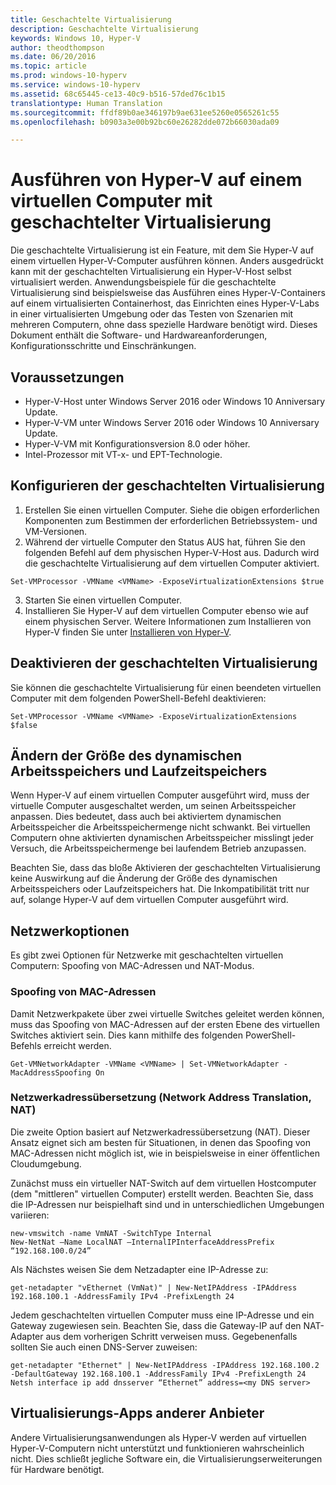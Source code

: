 ```yaml
---
title: Geschachtelte Virtualisierung
description: Geschachtelte Virtualisierung
keywords: Windows 10, Hyper-V
author: theodthompson
ms.date: 06/20/2016
ms.topic: article
ms.prod: windows-10-hyperv
ms.service: windows-10-hyperv
ms.assetid: 68c65445-ce13-40c9-b516-57ded76c1b15
translationtype: Human Translation
ms.sourcegitcommit: ffdf89b0ae346197b9ae631ee5260e0565261c55
ms.openlocfilehash: b0903a3e00b92bc60e26282dde072b66030ada09

---
```


# Ausführen von Hyper-V auf einem virtuellen Computer mit geschachtelter Virtualisierung

Die geschachtelte Virtualisierung ist ein Feature, mit dem Sie Hyper-V auf einem virtuellen Hyper-V-Computer ausführen können. Anders ausgedrückt kann mit der geschachtelten Virtualisierung ein Hyper-V-Host selbst virtualisiert werden. Anwendungsbeispiele für die geschachtelte Virtualisierung sind beispielsweise das Ausführen eines Hyper-V-Containers auf einem virtualisierten Containerhost, das Einrichten eines Hyper-V-Labs in einer virtualisierten Umgebung oder das Testen von Szenarien mit mehreren Computern, ohne dass spezielle Hardware benötigt wird. Dieses Dokument enthält die Software- und Hardwareanforderungen, Konfigurationsschritte und Einschränkungen. 

## Voraussetzungen

- Hyper-V-Host unter Windows Server 2016 oder Windows 10 Anniversary Update.
- Hyper-V-VM unter Windows Server 2016 oder Windows 10 Anniversary Update.
- Hyper-V-VM mit Konfigurationsversion 8.0 oder höher.
- Intel-Prozessor mit VT-x- und EPT-Technologie.

## Konfigurieren der geschachtelten Virtualisierung

1. Erstellen Sie einen virtuellen Computer. Siehe die obigen erforderlichen Komponenten zum Bestimmen der erforderlichen Betriebssystem- und VM-Versionen.
2. Während der virtuelle Computer den Status AUS hat, führen Sie den folgenden Befehl auf dem physischen Hyper-V-Host aus. Dadurch wird die geschachtelte Virtualisierung auf dem virtuellen Computer aktiviert.

```none
Set-VMProcessor -VMName <VMName> -ExposeVirtualizationExtensions $true
```
3. Starten Sie einen virtuellen Computer.
4. Installieren Sie Hyper-V auf dem virtuellen Computer ebenso wie auf einem physischen Server. Weitere Informationen zum Installieren von Hyper-V finden Sie unter [Installieren von Hyper-V]( https://msdn.microsoft.com/en-us/virtualization/hyperv_on_windows/quick_start/walkthrough_install).

## Deaktivieren der geschachtelten Virtualisierung
Sie können die geschachtelte Virtualisierung für einen beendeten virtuellen Computer mit dem folgenden PowerShell-Befehl deaktivieren:
```none
Set-VMProcessor -VMName <VMName> -ExposeVirtualizationExtensions $false
```

## Ändern der Größe des dynamischen Arbeitsspeichers und Laufzeitspeichers
Wenn Hyper-V auf einem virtuellen Computer ausgeführt wird, muss der virtuelle Computer ausgeschaltet werden, um seinen Arbeitsspeicher anpassen. Dies bedeutet, dass auch bei aktiviertem dynamischen Arbeitsspeicher die Arbeitsspeichermenge nicht schwankt. Bei virtuellen Computern ohne aktivierten dynamischen Arbeitsspeicher misslingt jeder Versuch, die Arbeitsspeichermenge bei laufendem Betrieb anzupassen. 

Beachten Sie, dass das bloße Aktivieren der geschachtelten Virtualisierung keine Auswirkung auf die Änderung der Größe des dynamischen Arbeitsspeichers oder Laufzeitspeichers hat. Die Inkompatibilität tritt nur auf, solange Hyper-V auf dem virtuellen Computer ausgeführt wird.

## Netzwerkoptionen
Es gibt zwei Optionen für Netzwerke mit geschachtelten virtuellen Computern: Spoofing von MAC-Adressen und NAT-Modus.

### Spoofing von MAC-Adressen
Damit Netzwerkpakete über zwei virtuelle Switches geleitet werden können, muss das Spoofing von MAC-Adressen auf der ersten Ebene des virtuellen Switches aktiviert sein. Dies kann mithilfe des folgenden PowerShell-Befehls erreicht werden.

```none
Get-VMNetworkAdapter -VMName <VMName> | Set-VMNetworkAdapter -MacAddressSpoofing On
```
### Netzwerkadressübersetzung (Network Address Translation, NAT)
Die zweite Option basiert auf Netzwerkadressübersetzung (NAT). Dieser Ansatz eignet sich am besten für Situationen, in denen das Spoofing von MAC-Adressen nicht möglich ist, wie in beispielsweise in einer öffentlichen Cloudumgebung.

Zunächst muss ein virtueller NAT-Switch auf dem virtuellen Hostcomputer (dem "mittleren" virtuellen Computer) erstellt werden. Beachten Sie, dass die IP-Adressen nur beispielhaft sind und in unterschiedlichen Umgebungen variieren:
```none
new-vmswitch -name VmNAT -SwitchType Internal
New-NetNat –Name LocalNAT –InternalIPInterfaceAddressPrefix “192.168.100.0/24”
```
Als Nächstes weisen Sie dem Netzadapter eine IP-Adresse zu:
```none
get-netadapter "vEthernet (VmNat)" | New-NetIPAddress -IPAddress 192.168.100.1 -AddressFamily IPv4 -PrefixLength 24
```
Jedem geschachtelten virtuellen Computer muss eine IP-Adresse und ein Gateway zugewiesen sein. Beachten Sie, dass die Gateway-IP auf den NAT-Adapter aus dem vorherigen Schritt verweisen muss. Gegebenenfalls sollten Sie auch einen DNS-Server zuweisen:
```none
get-netadapter "Ethernet" | New-NetIPAddress -IPAddress 192.168.100.2 -DefaultGateway 192.168.100.1 -AddressFamily IPv4 -PrefixLength 24
Netsh interface ip add dnsserver “Ethernet” address=<my DNS server>
```

## Virtualisierungs-Apps anderer Anbieter
Andere Virtualisierungsanwendungen als Hyper-V werden auf virtuellen Hyper-V-Computern nicht unterstützt und funktionieren wahrscheinlich nicht. Dies schließt jegliche Software ein, die Virtualisierungserweiterungen für Hardware benötigt.



<!--HONumber=Oct16_HO4-->


